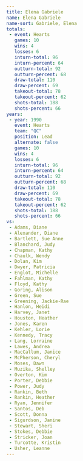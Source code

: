```yaml
---
title: Elena Gabriele
name: Elena Gabriele
name-sort: Gabriele, Elena
totals:
 - event: Hearts
   games: 10
   wins: 4
   losses: 6
   inturn-total: 96
   inturn-percent: 64
   outturn-total: 92
   outturn-percent: 68
   draw-total: 110
   draw-percent: 69
   takeout-total: 78
   takeout-percent: 62
   shots-total: 188
   shots-percent: 66
years:
 - year: 1990
   event: Hearts
   team: "QC"
   position: Lead
   alternate: false
   games: 10
   wins: 4
   losses: 6
   inturn-total: 96
   inturn-percent: 64
   outturn-total: 92
   outturn-percent: 68
   draw-total: 110
   draw-percent: 69
   takeout-total: 78
   takeout-percent: 62
   shots-total: 188
   shots-percent: 66
vs:
 - Adams, Diane
 - Alexander, Diane
 - Bartlett, Sue Anne
 - Blanchard, Judy
 - Chapman, Kathy
 - Chaulk, Wendy
 - Dolan, Kim
 - Dwyer, Patricia
 - Englot, Michelle
 - Fahlman, Kathy
 - Floyd, Kathy
 - Goring, Alison
 - Green, Sue
 - Greening, Jackie-Rae
 - Hanlon, Heidi
 - Harvey, Janet
 - Houston, Heather
 - Jones, Karen
 - Kehler, Lorie
 - Kennedy, Tracy
 - Lang, Lorraine
 - Lawes, Andrea
 - MacCallum, Janice
 - McPherson, Cheryl
 - Moses, Dawn
 - Muzika, Shelley
 - Overton, Kim
 - Porter, Debbie
 - Power, Judy
 - Rankin, Beth
 - Rankin, Heather
 - Ryan, Jennifer
 - Santos, Deb
 - Scott, Donna
 - Sigurdson, Janine
 - Stewart, Sheri
 - Stokes, Debbie
 - Stricker, Joan
 - Turcotte, Kristin
 - Usher, Leanne
---
```

